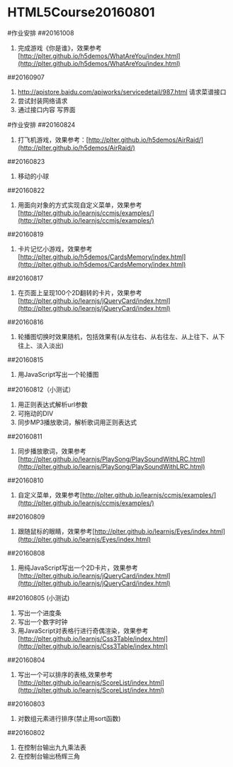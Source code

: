 # HTML5Course20160801

#作业安排
##20161008
1. 完成游戏《你是谁》，效果参考 [http://plter.github.io/h5demos/WhatAreYou/index.html](http://plter.github.io/h5demos/WhatAreYou/index.html)


##20160907
1. http://apistore.baidu.com/apiworks/servicedetail/987.html 请求菜谱接口
2. 尝试封装网络请求
3. 通过接口内容  写界面

#作业安排
##20160824
1. 打飞机游戏，效果参考：[http://plter.github.io/h5demos/AirRaid/](http://plter.github.io/h5demos/AirRaid/)


##20160823
1. 移动的小球


##20160822
1. 用面向对象的方式实现自定义菜单，效果参考[http://plter.github.io/learnjs/ccmjs/examples/](http://plter.github.io/learnjs/ccmjs/examples/)


##20160819
1. 卡片记忆小游戏，效果参考 [http://plter.github.io/h5demos/CardsMemory/index.html](http://plter.github.io/h5demos/CardsMemory/index.html)


##20160817
1. 在页面上呈现100个2D翻转的卡片，效果参考 [http://plter.github.io/learnjs/jQueryCard/index.html](http://plter.github.io/learnjs/jQueryCard/index.html) 


##20160816
1. 轮播图切换时效果随机，包括效果有(从左往右、从右往左、从上往下、从下往上、淡入淡出)


##20160815
1. 用JavaScript写出一个轮播图

##20160812（小测试）
1. 用正则表达式解析url参数
2. 可拖动的DIV
3. 同步MP3播放歌词，解析歌词用正则表达式



##20160811
1. 同步播放歌词，效果参考[http://plter.github.io/learnjs/PlaySong/PlaySoundWithLRC.html](http://plter.github.io/learnjs/PlaySong/PlaySoundWithLRC.html)

##20160810
1. 自定义菜单，效果参考[http://plter.github.io/learnjs/ccmjs/examples/](http://plter.github.io/learnjs/ccmjs/examples/)

##20160809
1. 跟随鼠标的眼睛，效果参考[http://plter.github.io/learnjs/Eyes/index.html](http://plter.github.io/learnjs/Eyes/index.html)


##20160808
1. 用纯JavaScript写出一个2D卡片，效果参考[http://plter.github.io/learnjs/jQueryCard/index.html](http://plter.github.io/learnjs/jQueryCard/index.html) 

##20160805 (小测试)
1. 写出一个进度条
2. 写出一个数字时钟
3. 用JavaScript对表格行进行奇偶渲染，效果参考 [http://plter.github.io/learnjs/Css3Table/index.html](http://plter.github.io/learnjs/Css3Table/index.html)

##20160804
1. 写出一个可以排序的表格,效果参考 [http://plter.github.io/learnjs/ScoreList/index.html](http://plter.github.io/learnjs/ScoreList/index.html)

##20160803
1. 对数组元素进行排序(禁止用sort函数)

##20160802

1. 在控制台输出九九乘法表
2. 在控制台输出杨辉三角

